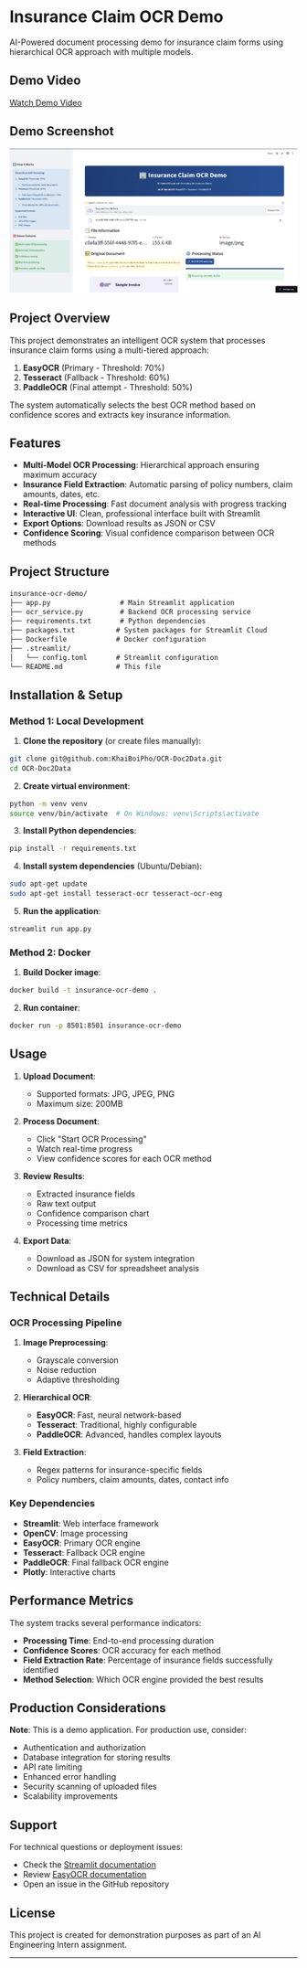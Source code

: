 # Insurance Claim OCR Demo

AI-Powered document processing demo for insurance claim forms using hierarchical OCR approach with multiple models.

## Demo Video

[Watch Demo Video](https://www.youtube.com/watch?v=p6e7mIDovRU)

## Demo Screenshot

![OCR Demo Screenshot](docs-demo/demo-img.png)

## Project Overview

This project demonstrates an intelligent OCR system that processes insurance claim forms using a multi-tiered approach:

1. **EasyOCR** (Primary - Threshold: 70%)
2. **Tesseract** (Fallback - Threshold: 60%)
3. **PaddleOCR** (Final attempt - Threshold: 50%)

The system automatically selects the best OCR method based on confidence scores and extracts key insurance information.

## Features

- **Multi-Model OCR Processing**: Hierarchical approach ensuring maximum accuracy
- **Insurance Field Extraction**: Automatic parsing of policy numbers, claim amounts, dates, etc.
- **Real-time Processing**: Fast document analysis with progress tracking
- **Interactive UI**: Clean, professional interface built with Streamlit
- **Export Options**: Download results as JSON or CSV
- **Confidence Scoring**: Visual confidence comparison between OCR methods

## Project Structure

```
insurance-ocr-demo/
├── app.py                 # Main Streamlit application
├── ocr_service.py         # Backend OCR processing service
├── requirements.txt       # Python dependencies
├── packages.txt          # System packages for Streamlit Cloud
├── Dockerfile            # Docker configuration
├── .streamlit/
│   └── config.toml       # Streamlit configuration
└── README.md             # This file
```

## Installation & Setup

### Method 1: Local Development

1. **Clone the repository** (or create files manually):
```bash
git clone git@github.com:KhaiBoiPho/OCR-Doc2Data.git
cd OCR-Doc2Data
```

2. **Create virtual environment**:
```bash
python -m venv venv
source venv/bin/activate  # On Windows: venv\Scripts\activate
```

3. **Install Python dependencies**:
```bash
pip install -r requirements.txt
```

4. **Install system dependencies** (Ubuntu/Debian):
```bash
sudo apt-get update
sudo apt-get install tesseract-ocr tesseract-ocr-eng
```

5. **Run the application**:
```bash
streamlit run app.py
```

### Method 2: Docker

1. **Build Docker image**:
```bash
docker build -t insurance-ocr-demo .
```

2. **Run container**:
```bash
docker run -p 8501:8501 insurance-ocr-demo
```

## Usage

1. **Upload Document**: 
   - Supported formats: JPG, JPEG, PNG
   - Maximum size: 200MB

2. **Process Document**:
   - Click "Start OCR Processing"
   - Watch real-time progress
   - View confidence scores for each OCR method

3. **Review Results**:
   - Extracted insurance fields
   - Raw text output
   - Confidence comparison chart
   - Processing time metrics

4. **Export Data**:
   - Download as JSON for system integration
   - Download as CSV for spreadsheet analysis

## Technical Details

### OCR Processing Pipeline

1. **Image Preprocessing**:
   - Grayscale conversion
   - Noise reduction
   - Adaptive thresholding

2. **Hierarchical OCR**:
   - **EasyOCR**: Fast, neural network-based
   - **Tesseract**: Traditional, highly configurable
   - **PaddleOCR**: Advanced, handles complex layouts

3. **Field Extraction**:
   - Regex patterns for insurance-specific fields
   - Policy numbers, claim amounts, dates, contact info

### Key Dependencies

- **Streamlit**: Web interface framework
- **OpenCV**: Image processing
- **EasyOCR**: Primary OCR engine
- **Tesseract**: Fallback OCR engine
- **PaddleOCR**: Final fallback OCR engine
- **Plotly**: Interactive charts

## Performance Metrics

The system tracks several performance indicators:
- **Processing Time**: End-to-end processing duration
- **Confidence Scores**: OCR accuracy for each method
- **Field Extraction Rate**: Percentage of insurance fields successfully identified
- **Method Selection**: Which OCR engine provided the best results

## Production Considerations

**Note**: This is a demo application. For production use, consider:
- Authentication and authorization
- Database integration for storing results
- API rate limiting
- Enhanced error handling
- Security scanning of uploaded files
- Scalability improvements

## Support

For technical questions or deployment issues:
- Check the [Streamlit documentation](https://docs.streamlit.io)
- Review [EasyOCR documentation](https://github.com/JaidedAI/EasyOCR)
- Open an issue in the GitHub repository

## License

This project is created for demonstration purposes as part of an AI Engineering Intern assignment.

---

